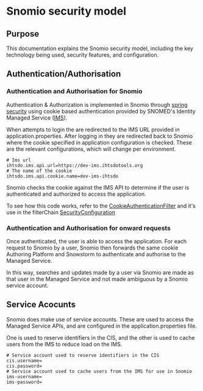# Snomio security model

## Purpose

This documentation explains the Snomio security model, including the key technology being used,
security features, and configuration.

## Authentication/Authorisation

### Authentication and Authorisation for Snomio

Authentication & Authorization is implemented in Snomio
through [spring security](https://spring.io/projects/spring-security) using cookie
based authentication provided by SNOMED's Identity Managed
Service ([IMS](https://ims.ihtsdotools.org)).

When attempts to login the are redirected to the IMS URL provided in application.properties. After
logging in they are redirected back to Snomio where the cookie specified in application
configuration is checked. These are the relevant configurations, which will change per environment.

```
# Ims url
ihtsdo.ims.api.url=https://dev-ims.ihtsdotools.org
# The name of the cookie
ihtsdo.ims.api.cookie.name=dev-ims-ihtsdo
```

Snomio checks the cookie against the IMS API to determine if the user is authenticated and
authorized to access the application.

To see how this code works,
refer to
the [CookieAuthenticationFilter](../../auth/src/main/java/com/csiro/snomio/auth/security/CookieAuthenticationFilter.java)
and it's use in the
filterChain [SecurityConfiguration](../../api/src/main/java/com/csiro/snomio/security/SecurityConfiguration.java)

### Authentication and Authorisation for onward requests

Once authenticated, the user is able to access the application. For each request to Snomio by a
user, Snomio then forwards the same cookie Authoring Platform and Snowstorm to authenticate and
authorise to the Managed Service.

In this way, searches and updates made by a user via Snomio are made as that user in the Managed
Service and not made ambiguous by a Snomio service account.

## Service Acocunts

Snomio does make use of service accounts. These are used to access the Managed Service APIs, and
are configured in the application.properties file.

One is used to reserve identifiers in the CIS, and the other is used to cache users from the IMS to
reduce load on the IMS.

```
# Service account used to reserve identifiers in the CIS
cis.username=
cis.password=
# Service account used to cache users from the IMS for use in Snomio
ims-username=
ims-password=
```
